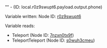 "" - (ID: local.r0z9swupt6.payload.output.phone)

Variable written:
Node ID: [r0z9swupt6](../nodes/r0z9swupt6.md)

Variable reads:
* Teleport (Node ID: [7nzxn0tx9f](../nodes/7nzxn0tx9f.md))
* TeleportTeleport (Node ID: [s0wuh3cmeu](../nodes/s0wuh3cmeu.md))
